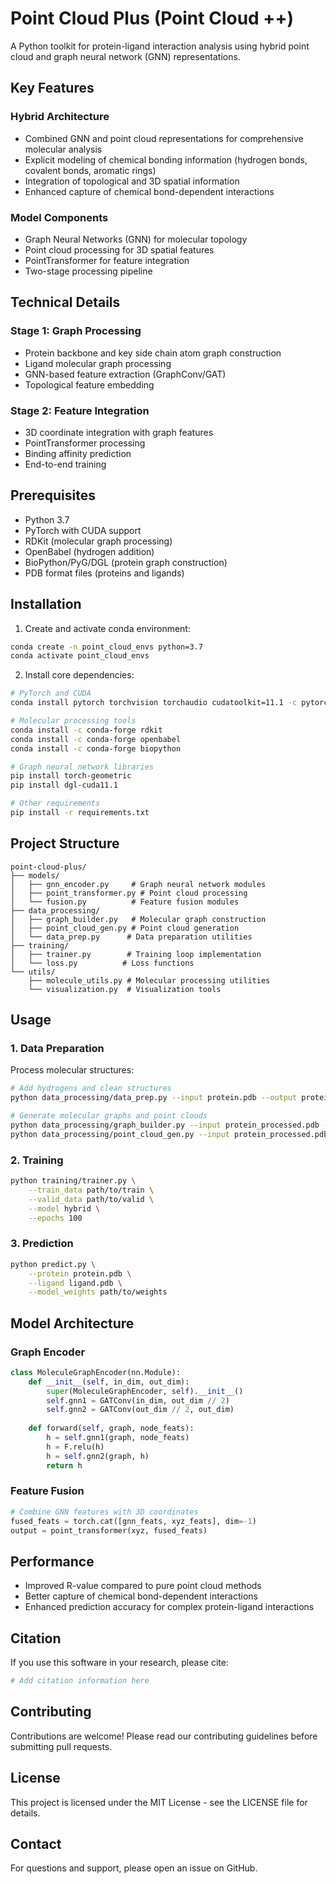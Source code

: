 # Point Cloud Plus (Point Cloud ++)

A Python toolkit for protein-ligand interaction analysis using hybrid point cloud and graph neural network (GNN) representations.

## Key Features

### Hybrid Architecture

- Combined GNN and point cloud representations for comprehensive molecular analysis
- Explicit modeling of chemical bonding information (hydrogen bonds, covalent bonds, aromatic rings)
- Integration of topological and 3D spatial information
- Enhanced capture of chemical bond-dependent interactions

### Model Components

- Graph Neural Networks (GNN) for molecular topology
- Point cloud processing for 3D spatial features
- PointTransformer for feature integration
- Two-stage processing pipeline

## Technical Details

### Stage 1: Graph Processing

- Protein backbone and key side chain atom graph construction
- Ligand molecular graph processing
- GNN-based feature extraction (GraphConv/GAT)
- Topological feature embedding

### Stage 2: Feature Integration

- 3D coordinate integration with graph features
- PointTransformer processing
- Binding affinity prediction
- End-to-end training

## Prerequisites

- Python 3.7
- PyTorch with CUDA support
- RDKit (molecular graph processing)
- OpenBabel (hydrogen addition)
- BioPython/PyG/DGL (protein graph construction)
- PDB format files (proteins and ligands)

## Installation

1. Create and activate conda environment:

```bash
conda create -n point_cloud_envs python=3.7
conda activate point_cloud_envs
```

2. Install core dependencies:

```bash
# PyTorch and CUDA
conda install pytorch torchvision torchaudio cudatoolkit=11.1 -c pytorch -c conda-forge

# Molecular processing tools
conda install -c conda-forge rdkit
conda install -c conda-forge openbabel
conda install -c conda-forge biopython

# Graph neural network libraries
pip install torch-geometric
pip install dgl-cuda11.1

# Other requirements
pip install -r requirements.txt
```

## Project Structure

```
point-cloud-plus/
├── models/
│   ├── gnn_encoder.py     # Graph neural network modules
│   ├── point_transformer.py # Point cloud processing
│   └── fusion.py          # Feature fusion modules
├── data_processing/
│   ├── graph_builder.py   # Molecular graph construction
│   ├── point_cloud_gen.py # Point cloud generation
│   └── data_prep.py      # Data preparation utilities
├── training/
│   ├── trainer.py        # Training loop implementation
│   └── loss.py          # Loss functions
└── utils/
    ├── molecule_utils.py # Molecular processing utilities
    └── visualization.py  # Visualization tools
```

## Usage

### 1. Data Preparation

Process molecular structures:

```bash
# Add hydrogens and clean structures
python data_processing/data_prep.py --input protein.pdb --output protein_processed.pdb

# Generate molecular graphs and point clouds
python data_processing/graph_builder.py --input protein_processed.pdb --output graphs/
python data_processing/point_cloud_gen.py --input protein_processed.pdb --output pointclouds/
```

### 2. Training

```bash
python training/trainer.py \
    --train_data path/to/train \
    --valid_data path/to/valid \
    --model hybrid \
    --epochs 100
```

### 3. Prediction

```bash
python predict.py \
    --protein protein.pdb \
    --ligand ligand.pdb \
    --model_weights path/to/weights
```

## Model Architecture

### Graph Encoder

```python
class MoleculeGraphEncoder(nn.Module):
    def __init__(self, in_dim, out_dim):
        super(MoleculeGraphEncoder, self).__init__()
        self.gnn1 = GATConv(in_dim, out_dim // 2)
        self.gnn2 = GATConv(out_dim // 2, out_dim)
    
    def forward(self, graph, node_feats):
        h = self.gnn1(graph, node_feats)
        h = F.relu(h)
        h = self.gnn2(graph, h)
        return h
```

### Feature Fusion

```python
# Combine GNN features with 3D coordinates
fused_feats = torch.cat([gnn_feats, xyz_feats], dim=-1)
output = point_transformer(xyz, fused_feats)
```

## Performance

- Improved R-value compared to pure point cloud methods
- Better capture of chemical bond-dependent interactions
- Enhanced prediction accuracy for complex protein-ligand interactions

## Citation

If you use this software in your research, please cite:

```bibtex
# Add citation information here
```

## Contributing

Contributions are welcome! Please read our contributing guidelines before submitting pull requests.

## License

This project is licensed under the MIT License - see the LICENSE file for details.

## Contact

For questions and support, please open an issue on GitHub.
